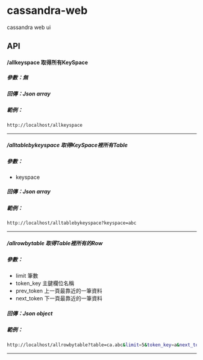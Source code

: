 # cassandra-web
cassandra web ui

## API

#### /allkeyspace 取得所有KeySpace

##### 參數：無

##### 回傳：Json array

##### 範例：

```sh
http://localhost/allkeyspace
```

----

##### /alltablebykeyspace 取得KeySpace裡所有Table

##### 參數：

* keyspace

##### 回傳：Json array

##### 範例：

```sh
http://localhost/alltablebykeyspace?keyspace=abc
```

----

##### /allrowbytable 取得Table裡所有的Row

##### 參數：

* limit 筆數
* token_key 主鍵欄位名稱
* prev_token 上一頁最靠近的一筆資料
* next_token 下一頁最靠近的一筆資料

##### 回傳：Json object

##### 範例：

```sh
http://localhost/allrowbytable?table=ca.abc&limit=5&token_key=a&next_token=Serenity
```

---